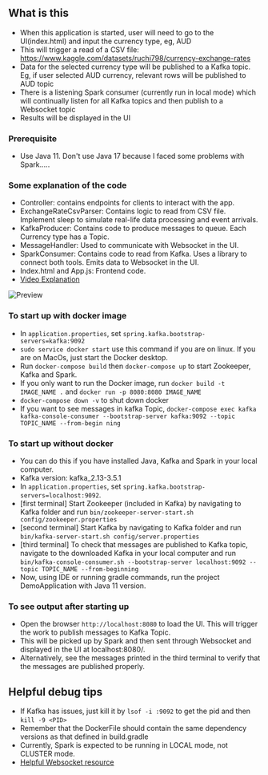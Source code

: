 ## What is this
- When this application is started, user will need to go to the UI(index.html) and input the currency type, eg, AUD
- This will trigger a read of a CSV file: https://www.kaggle.com/datasets/ruchi798/currency-exchange-rates
- Data for the selected currency type will be published to a Kafka topic. Eg, if user selected AUD currency, relevant rows will be published to AUD topic
- There is a listening Spark consumer (currently run in local mode) which will continually listen for all Kafka topics and then publish to a Websocket topic
- Results will be displayed in the UI

### Prerequisite
- Use Java 11. Don't use Java 17 because I faced some problems with Spark.....

### Some explanation of the code
- Controller: contains endpoints for clients to interact with the app.
- ExchangeRateCsvParser: Contains logic to read from CSV file. Implement sleep to simulate real-life data processing and event arrivals.
- KafkaProducer: Contains code to produce messages to queue. Each Currency type has a Topic.
- MessageHandler: Used to communicate with Websocket in the UI.
- SparkConsumer: Contains code to read from Kafka. Uses a library to connect both tools. Emits data to Websocket in the UI.
- Index.html and App.js: Frontend code.
- [Video Explanation](https://drive.google.com/file/d/1kty7pBQ__d_nN9nf3bDvBNNNEgELWqsA/view?usp=sharing)

  
![Preview](https://github.com/ooihuiying/Exchange-Rate-Publisher/assets/40648338/0c4d35fe-bb80-472c-a174-3057525f87b4)



### To start up with docker image
- In `application.properties`, set `spring.kafka.bootstrap-servers=kafka:9092`
- `sudo service docker start` use this command if you are on linux. If you are on MacOs, just start the Docker desktop.
- Run `docker-compose build` then `docker-compose up` to start Zookeeper, Kafka and Spark.
-  If you only want to run the Docker image, run `docker build -t IMAGE_NAME .` and `docker run -p 8080:8080 IMAGE_NAME`
- `docker-compose down -v` to shut down docker
- If you want to see messages in kafka Topic, `docker-compose exec kafka kafka-console-consumer --bootstrap-server kafka:9092 --topic TOPIC_NAME --from-begin
  ning`  

### To start up without docker
- You can do this if you have installed Java, Kafka and Spark in your local computer.
- Kafka version: kafka_2.13-3.5.1
- In `application.properties`, set `spring.kafka.bootstrap-servers=localhost:9092`.
- [first terminal] Start Zookeeper (included in Kafka) by navigating to Kafka folder and run `bin/zookeeper-server-start.sh config/zookeeper.properties`
- [second terminal] Start Kafka by navigating to Kafka folder and run `bin/kafka-server-start.sh config/server.properties`
- [third terminal] To check that messages are published to Kafka topic, navigate to the downloaded Kafka in your local computer and run `bin/kafka-console-consumer.sh --bootstrap-server localhost:9092 --topic TOPIC_NAME --from-beginning`
- Now, using IDE or running gradle commands, run the project DemoApplication with Java 11 version.

### To see output after starting up
- Open the browser `http://localhost:8080` to load the UI. This will trigger the work to publish messages to Kafka Topic.
- This will be picked up by Spark and then sent through Websocket and displayed in the UI at localhost:8080/.
- Alternatively, see the messages printed in the third terminal to verify that the messages are published properly.

## Helpful debug tips
- If Kafka has issues, just kill it by `lsof -i :9092` to get the pid and then `kill -9 <PID>`
- Remember that the DockerFile should contain the same dependency versions as that defined in build.gradle
- Currently, Spark is expected to be running in LOCAL mode, not CLUSTER mode.
- [Helpful Websocket resource](https://www.section.io/engineering-education/getting-started-with-spring-websockets/)
